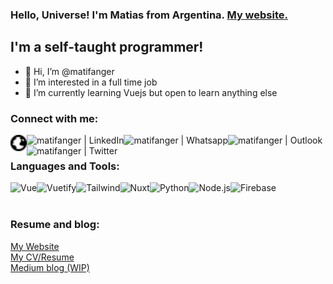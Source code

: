 ### Hello, Universe! I'm Matias from Argentina. [My website.][website]

## I'm a self-taught programmer!
- 👋 Hi, I’m @matifanger
- 👀 I’m interested in a full time job
- 🌱 I’m currently learning Vuejs but open to learn anything else

### Connect with me:

[<img align="left" alt="matifanger.dev" width="26px" src="https://raw.githubusercontent.com/iconic/open-iconic/master/svg/globe.svg" />][website]
[<img align="left" alt="matifanger | LinkedIn" src="https://img.shields.io/badge/linkedin-%230077B5.svg?style=for-the-badge&logo=linkedin&logoColor=white" />][linkedin]
[<img align="left" alt="matifanger | Whatsapp"  src="https://img.shields.io/badge/WhatsApp-25D366?style=for-the-badge&logo=whatsapp&logoColor=white" />][whatsapp]
[<img align="left" alt="matifanger | Outlook"  src="https://img.shields.io/badge/Microsoft_Outlook-0078D4?style=for-the-badge&logo=microsoft-outlook&logoColor=white" />][email]
[<img align="left" alt="matifanger | Twitter"  src="https://img.shields.io/badge/twitter-%231DA1F2.svg?style=for-the-badge&logo=Twitter&logoColor=white" />][twitter]

<br />

### Languages and Tools:

<img align="left" alt="Vue" src="https://img.shields.io/badge/vuejs-%2335495e.svg?style=for-the-badge&logo=vuedotjs&logoColor=%234FC08D" />
<img align="left" alt="Vuetify" src="https://img.shields.io/badge/Vuetify-1867C0?style=for-the-badge&logo=vuetify&logoColor=AEDDFF" />
<img align="left" alt="Tailwind" src="https://img.shields.io/badge/tailwindcss-%2338B2AC.svg?style=for-the-badge&logo=tailwind-css&logoColor=white" />
<img align="left" alt="Nuxt" src="https://img.shields.io/badge/Nuxt-black?style=for-the-badge&logo=nuxt.js&logoColor=white" />
<img align="left" alt="Python" src="https://img.shields.io/badge/python-3670A0?style=for-the-badge&logo=python&logoColor=ffdd54" />
<img align="left" alt="Node.js" src="https://img.shields.io/badge/node.js-6DA55F?style=for-the-badge&logo=node.js&logoColor=white" />
<img align="left" alt="Firebase" src="https://img.shields.io/badge/firebase-%23039BE5.svg?style=for-the-badge&logo=firebase" />

<br />
<br />

### Resume and blog:
[My Website][website]
<br />
[My CV/Resume][resume]
<br />
[Medium blog (WIP)][medium]
<br />

[email]: mailto:matifanger@outlook.com
[website]: https://matifanger.dev
[resume]: https://drive.google.com/file/d/1WmrjHfjrHsh4f5yvJ_CR6JlFL-CmRG4I/view?usp=sharing
[medium]: https://matifanger.medium.com/
[twitter]: https://twitter.com/matifanger
[linkedin]: https://linkedin.com/in/matifanger
[whatsapp]: https://wa.link/aq1xfn
